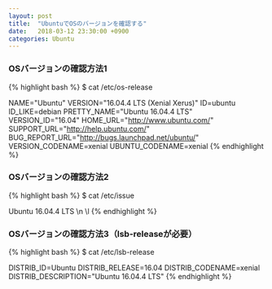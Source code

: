 ```yaml
---
layout: post
title:  "UbuntuでOSのバージョンを確認する"
date:   2018-03-12 23:30:00 +0900
categories: Ubuntu
---
```


### OSバージョンの確認方法1

{% highlight bash %}
$ cat /etc/os-release

NAME="Ubuntu"
VERSION="16.04.4 LTS (Xenial Xerus)"
ID=ubuntu
ID_LIKE=debian
PRETTY_NAME="Ubuntu 16.04.4 LTS"
VERSION_ID="16.04"
HOME_URL="http://www.ubuntu.com/"
SUPPORT_URL="http://help.ubuntu.com/"
BUG_REPORT_URL="http://bugs.launchpad.net/ubuntu/"
VERSION_CODENAME=xenial
UBUNTU_CODENAME=xenial
{% endhighlight %}

### OSバージョンの確認方法2

{% highlight bash %}
$ cat /etc/issue

Ubuntu 16.04.4 LTS \n \l
{% endhighlight %}

### OSバージョンの確認方法3（lsb-releaseが必要）

{% highlight bash %}
$ cat /etc/lsb-release

DISTRIB_ID=Ubuntu
DISTRIB_RELEASE=16.04
DISTRIB_CODENAME=xenial
DISTRIB_DESCRIPTION="Ubuntu 16.04.4 LTS"
{% endhighlight %}
